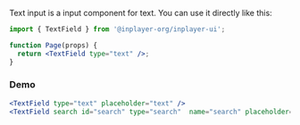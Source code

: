 Text input is a input component for text. You can use it directly like this:

```jsx static
import { TextField } from '@inplayer-org/inplayer-ui';

function Page(props) {
  return <TextField type="text" />;
}
```

### Demo

```jsx
<TextField type="text" placeholder="text" />
<TextField search id="search" type="search"  name="search" placeholder="Search" />
```
